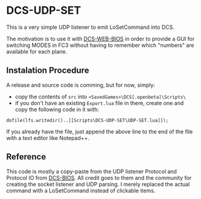 # DCS-UDP-SET

This is a very simple UDP listener to emit LoSetCommand into DCS.  

The motivation is to use it with [DCS-WEB-BIOS](https://github.com/RafaPolit/dcs-web-bios) in order to provide a GUI for switching MODES in FC3 without having to remember which "numbers" are available for each plane.

## Instalation Procedure

A release and source code is comming, but for now, simply:
- copy the contents of `src` into `<SavedGames>\DCS[.openbeta]\Scripts\`
- if you don't have an existing `Export.lua` file in there, create one and copy the following code in it with:

```
dofile(lfs.writedir()..[[Scripts\DCS-UDP-SET\UDP-SET.lua]]);
```

If you already have the file, just append the above line to the end of the file with a text editor like Notepad++.

## Reference

This code is mostly a copy-paste from the UDP listener Protocol and Protocol IO from [DCS-BIOS](https://github.com/DCSFlightpanels/dcs-bios).  All credit goes to them and the community for creating the socket listener and UDP parsing.  I merely replaced the actual command with a LoSetCommand instead of clickable items.
